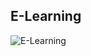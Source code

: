 ## E-Learning


![E-Learning](https://github.com/user-attachments/assets/0b83149e-471a-474a-9c82-fa153750e395)
